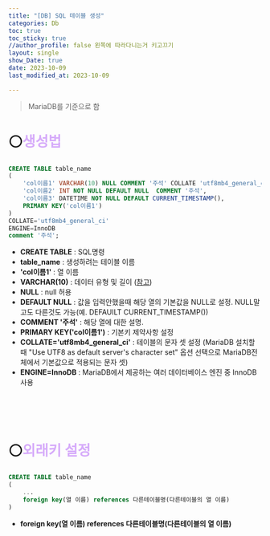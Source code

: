 ```yaml
---
title: "[DB] SQL 테이블 생성"
categories: Db
toc: true
toc_sticky: true
//author_profile: false 왼쪽에 따라다니는거 키고끄기
layout: single
show_Date: true
date: 2023-10-09
last_modified_at: 2023-10-09

---
```


> MariaDB를 기준으로 함

# ⚪<span style="color: #D6ABFA;">생성법</span>

```sql
CREATE TABLE table_name
(
    'col이름1' VARCHAR(10) NULL COMMENT '주석' COLLATE 'utf8mb4_general_ci',
    'col이름2' INT NOT NULL DEFAULT NULL  COMMENT '주석',
    'col이름3' DATETIME NOT NULL DEFAULT CURRENT_TIMESTAMP(),
    PRIMARY KEY('col이름1')
)
COLLATE='utf8mb4_general_ci'
ENGINE=InnoDB
comment '주석';
```

- **CREATE TABLE** : SQL명령
- **table_name** : 생성하려는 테이블 이름
- **'col이름1'** : 열 이름
- **VARCHAR(10)** : 데이터 유형 및 길이 ([참고](https://igh01gi.github.io/db/MariaDbDataTypes/))
- **NULL** : null 허용
- **DEFAULT NULL** : 값을 입력안했을때 해당 열의 기본값을 NULL로 설정. NULL말고도 다른것도 가능(예. DEFAUILT CURRENT_TIMESTAMP())
- **COMMENT '주석'** : 해당 열에 대한 설명. 
- **PRIMARY KEY('col이름1')** : 기본키 제약사항 설정
- **COLLATE='utf8mb4_general_ci'** : 테이블의 문자 셋 설정 (MariaDB 설치할 때 "Use UTF8 as default server's character set" 옵션 선택으로 MariaDB전체에서 기본값으로 적용되는 문자 셋)
- **ENGINE=InnoDB** : MariaDB에서 제공하는 여러 데이터베이스 엔진 중 InnoDB사용

<br>

<br>

<br>



# ⚪<span style="color: #D6ABFA;">외래키 설정</span>

```sql
CREATE TABLE table_name
(
    ...
    foreign key(열 이름) references 다른테이블명(다른테이블의 열 이름)
)
```

- **foreign key(열 이름) references 다른테이블명(다른테이블의 열 이름)** 

<br>

<br>

<br>



